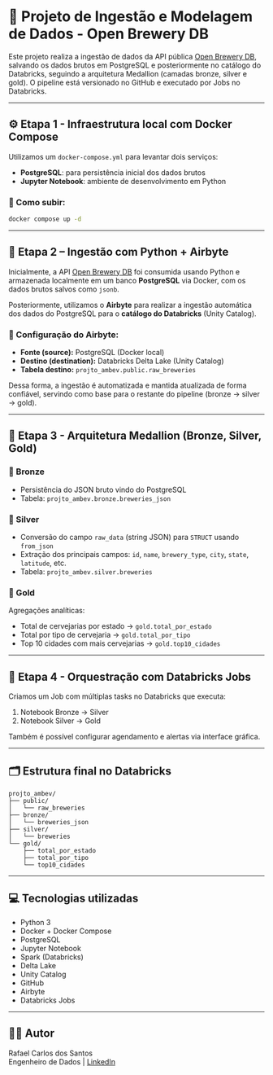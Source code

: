 # 🍺 Projeto de Ingestão e Modelagem de Dados - Open Brewery DB

Este projeto realiza a ingestão de dados da API pública [Open Brewery DB](https://www.openbrewerydb.org/), salvando os dados brutos em PostgreSQL e posteriormente no catálogo do Databricks, seguindo a arquitetura Medallion (camadas bronze, silver e gold). O pipeline está versionado no GitHub e executado por Jobs no Databricks.

---

## ⚙️ Etapa 1 - Infraestrutura local com Docker Compose

Utilizamos um `docker-compose.yml` para levantar dois serviços:

- **PostgreSQL**: para persistência inicial dos dados brutos
- **Jupyter Notebook**: ambiente de desenvolvimento em Python

### 🔧 Como subir:

```bash
docker compose up -d
```

---

## 🔄 Etapa 2 – Ingestão com Python + Airbyte

Inicialmente, a API [Open Brewery DB](https://www.openbrewerydb.org/) foi consumida usando Python e armazenada localmente em um banco **PostgreSQL** via Docker, com os dados brutos salvos como `jsonb`.

Posteriormente, utilizamos o **Airbyte** para realizar a ingestão automática dos dados do PostgreSQL para o **catálogo do Databricks** (Unity Catalog).

### 🔧 Configuração do Airbyte:

- **Fonte (source):** PostgreSQL (Docker local)
- **Destino (destination):** Databricks Delta Lake (Unity Catalog)
- **Tabela destino:** `projto_ambev.public.raw_breweries`

Dessa forma, a ingestão é automatizada e mantida atualizada de forma confiável, servindo como base para o restante do pipeline (bronze → silver → gold).

---

## 🧱 Etapa 3 - Arquitetura Medallion (Bronze, Silver, Gold)

### 🔹 Bronze

- Persistência do JSON bruto vindo do PostgreSQL
- Tabela: `projto_ambev.bronze.breweries_json`

### 🔹 Silver

- Conversão do campo `raw_data` (string JSON) para `STRUCT` usando `from_json`
- Extração dos principais campos: `id`, `name`, `brewery_type`, `city`, `state`, `latitude`, etc.
- Tabela: `projto_ambev.silver.breweries`

### 🔹 Gold

Agregações analíticas:

- Total de cervejarias por estado → `gold.total_por_estado`
- Total por tipo de cervejaria → `gold.total_por_tipo`
- Top 10 cidades com mais cervejarias → `gold.top10_cidades`

---

## 🔄 Etapa 4 - Orquestração com Databricks Jobs

Criamos um Job com múltiplas tasks no Databricks que executa:

1. Notebook Bronze → Silver
2. Notebook Silver → Gold

Também é possível configurar agendamento e alertas via interface gráfica.

---

## 🗂️ Estrutura final no Databricks

```
projto_ambev/
├── public/
│   └── raw_breweries
├── bronze/
│   └── breweries_json
├── silver/
│   └── breweries
└── gold/
    ├── total_por_estado
    ├── total_por_tipo
    └── top10_cidades
```

---

## 💻 Tecnologias utilizadas

- Python 3
- Docker + Docker Compose
- PostgreSQL
- Jupyter Notebook
- Spark (Databricks)
- Delta Lake
- Unity Catalog
- GitHub
- Airbyte
- Databricks Jobs

---

## 👨‍💻 Autor

Rafael Carlos dos Santos  
Engenheiro de Dados | [LinkedIn](https://www.linkedin.com/in/rafaelcarlossantos/)